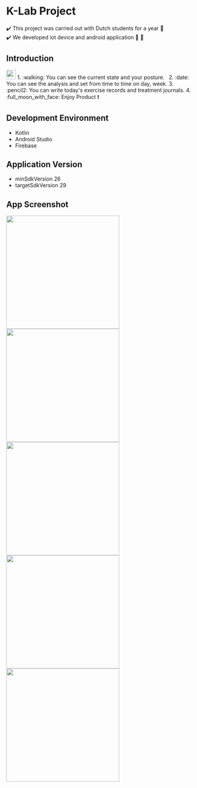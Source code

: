 # K-Lab Project
✔️ This project was carried out with Dutch students for a year 👫  
✔️ We developed iot device and android application :hammer: 📱

## Introduction
<img src="https://user-images.githubusercontent.com/54172475/94287269-09530d00-ff91-11ea-92e2-aad4d66f857d.png" width="25px"/>  
1. :walking: You can see the current state and your posture.  &nbsp;
2. :date: You can see the analysis and set from time to time on day, week.  
3. :pencil2: You can write today's exercise records and treatment journals.  
4. :full_moon_with_face: Enjoy Product ❗

## Development Environment
- Kotlin
- Android Studio
- Firebase

## Application Version
- minSdkVersion 26
- targetSdkVersion 29

## App Screenshot
<img src="https://user-images.githubusercontent.com/54172475/100825958-a738eb80-349c-11eb-8110-a84c574118e9.png" width="300px"/> <img src="https://user-images.githubusercontent.com/54172475/100825963-a902af00-349c-11eb-9446-c688f8f19141.png" width="300px"/>
<img src="https://user-images.githubusercontent.com/54172475/100825964-a99b4580-349c-11eb-8bd1-236b784f52f4.png" width="300px"/> <img src="https://user-images.githubusercontent.com/54172475/100825967-aa33dc00-349c-11eb-9bc5-6629b0e07e52.png" width="300px"/>
<img src="https://user-images.githubusercontent.com/54172475/100825968-ab650900-349c-11eb-919d-a16544eaa73a.png" width="300px"/> 
